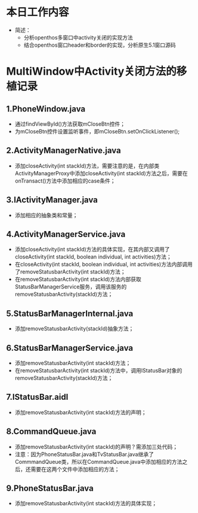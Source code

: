 # 本日工作内容

  - 简述：
    - 分析openthos多窗口中activity关闭的实现方法
    - 结合openthos窗口header和border的实现，分析原生5.1窗口源码
    
# MultiWindow中Activity关闭方法的移植记录

## 1.PhoneWindow.java

- 通过findViewById()方法获取mCloseBtn控件；
- 为mCloseBtn控件设置监听事件，即mCloseBtn.setOnClickListener();

## 2.ActivityManagerNative.java

- 添加closeActivity(int stackId)方法，需要注意的是，在内部类ActivityManagerProxy中添加closeActivity(int stackId)方法之后，需要在onTransact()方法中添加相应的case条件；

## 3.IActivityManager.java

- 添加相应的抽象类和常量；

## 4.ActivityManagerService.java

- 添加closeActivity(int stackId)方法的具体实现，在其内部又调用了closeActivity(int stackId, boolean individual, int activities)方法；
- 在closeActivity(int stackId, boolean individual, int activities)方法内部调用了removeStatusbarActivity(int stackId)方法；
- 在removeStatusbarActivity(int stackId)方法内部获取StatusBarManagerService服务，调用该服务的removeStatusbarActivity(stackId)方法；


## 5.StatusBarManagerInternal.java

- 添加removeStatusbarActivity(stackId)抽象方法；

## 6.StatusBarManagerService.java

- 添加removeStatusbarActivity(int stackId)方法；
- 在removeStatusbarActivity(int stackId)方法中，调用IStatusBar对象的removeStatusbarActivity(stackId)方法；

## 7.IStatusBar.aidl

- 添加removeStatusbarActivity(int stackId)方法的声明；

## 8.CommandQueue.java

- 添加removeStatusbarActivity(int stackId)的声明？需添加三处代码；
- 注意：因为PhoneStatusBar.java和TvStatusBar.java继承了CommmandQueue类，所以在CommandQueue.java中添加相应的方法之后，还需要在这两个文件中添加相应的方法；

## 9.PhoneStatusBar.java

- 添加removeStatusbarActivity(int stackId)方法的具体实现；

